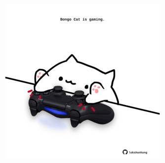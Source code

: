 <!-- built at 03/06/2025, 00:01:25 UTC -->
<p align="center">
  <img width="500" height="500" src="./ReadmeImage.svg">
</p>
